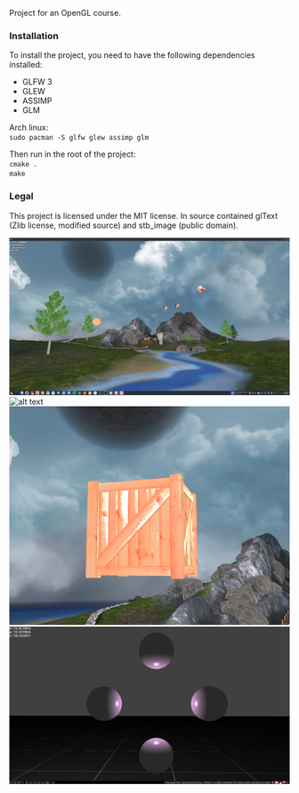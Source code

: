 Project for an OpenGL course. 

### Installation
To install the project, you need to have the following dependencies installed:
* GLFW 3
* GLEW
* ASSIMP
* GLM

Arch linux:  
`sudo pacman -S glfw glew assimp glm`

Then run in the root of the project:  
`cmake .`  
`make`

### Legal
This project is licensed under the MIT license. In source contained glText (Zlib license, modified source) and stb_image (public domain).

![alt text](0_screenshots/0_terrain.png)
![alt text](0_screenshots/0_bird.png)
![alt text](0_screenshots/normal_mapping.png)
![alt text](0_screenshots/phong.png)
